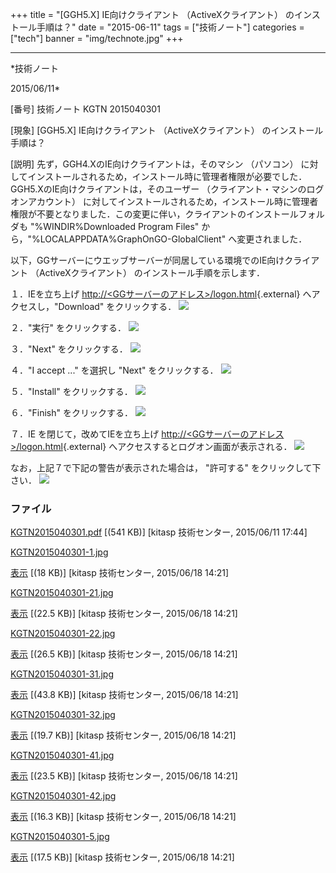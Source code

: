 ﻿+++
title = "[GGH5.X] IE向けクライアント （ActiveXクライアント） のインストール手順は？"
date = "2015-06-11"
tags = ["技術ノート"]
categories = ["tech"]
banner = "img/technote.jpg"
+++

-----------------------------------------------------------------------------------------------------------------------------

*技術ノート

2015/06/11*


[番号]
技術ノート KGTN 2015040301

[現象]
[GGH5.X] IE向けクライアント （ActiveXクライアント）
のインストール手順は？

[説明]
先ず，GGH4.XのIE向けクライアントは，そのマシン （パソコン）
に対してインストールされるため，インストール時に管理者権限が必要でした．GGH5.XのIE向けクライアントは，そのユーザー
（クライアント・マシンのログオンアカウント）
に対してインストールされるため，インストール時に管理者権限が不要となりました．この変更に伴い，クライアントのインストールフォルダも
"%WINDIR%Downloaded Program Files"
から，"%LOCALAPPDATA%GraphOnGO-GlobalClient" へ変更されました．

以下，GGサーバーにウエッブサーバーが同居している環境でのIE向けクライアント
（ActiveXクライアント） のインストール手順を示します．

１．IEを立ち上げ
[http://&lt;GGサーバーのアドレス&gt;/logon.html](http://&lt;GG%E3%82%B5%E3%83%BC%E3%83%90%E3%83%BC%E3%81%AE%E3%82%A2%E3%83%89%E3%83%AC%E3%82%B9&gt;/logon.html){.external}
へアクセスし，"Download" をクリックする．
![](http://techreport.kitasp.net/attachments/download/1989/KGTN2015040301-1.jpg)

２．"実行" をクリックする．
![](http://techreport.kitasp.net/attachments/download/1990/KGTN2015040301-21.jpg)

３．"Next" をクリックする．
![](http://techreport.kitasp.net/attachments/download/1991/KGTN2015040301-22.jpg)

４．"I accept ..." を選択し "Next" をクリックする．
![](http://techreport.kitasp.net/attachments/download/1992/KGTN2015040301-31.jpg)

５．"Install" をクリックする．
![](http://techreport.kitasp.net/attachments/download/1993/KGTN2015040301-32.jpg)

６．"Finish" をクリックする．
![](http://techreport.kitasp.net/attachments/download/1994/KGTN2015040301-41.jpg)

７．IE を閉じて，改めてIEを立ち上げ
[http://&lt;GGサーバーのアドレス&gt;/logon.html](http://&lt;GG%E3%82%B5%E3%83%BC%E3%83%90%E3%83%BC%E3%81%AE%E3%82%A2%E3%83%89%E3%83%AC%E3%82%B9&gt;/logon.html){.external}
へアクセスするとログオン画面が表示される．
![](http://techreport.kitasp.net/attachments/download/1995/KGTN2015040301-42.jpg)

なお，上記７で下記の警告が表示された場合は， "許可する"
をクリックして下さい．
![](http://techreport.kitasp.net/attachments/download/1996/KGTN2015040301-5.jpg)


### ファイル

 
 


[KGTN2015040301.pdf](http://techreport.kitasp.net/attachments/download/1883/KGTN2015040301.pdf)
 [(541 KB)] [kitasp 技術センター, 2015/06/11
17:44]

[KGTN2015040301-1.jpg](http://techreport.kitasp.net/attachments/download/1989/KGTN2015040301-1.jpg)

[表示](http://techreport.kitasp.net/attachments/1989/KGTN2015040301-1.jpg "表示")
 [(18 KB)] [kitasp 技術センター, 2015/06/18
14:21]

[KGTN2015040301-21.jpg](http://techreport.kitasp.net/attachments/download/1990/KGTN2015040301-21.jpg)

[表示](http://techreport.kitasp.net/attachments/1990/KGTN2015040301-21.jpg "表示")
 [(22.5 KB)] [kitasp 技術センター, 2015/06/18
14:21]

[KGTN2015040301-22.jpg](http://techreport.kitasp.net/attachments/download/1991/KGTN2015040301-22.jpg)

[表示](http://techreport.kitasp.net/attachments/1991/KGTN2015040301-22.jpg "表示")
 [(26.5 KB)] [kitasp 技術センター, 2015/06/18
14:21]

[KGTN2015040301-31.jpg](http://techreport.kitasp.net/attachments/download/1992/KGTN2015040301-31.jpg)

[表示](http://techreport.kitasp.net/attachments/1992/KGTN2015040301-31.jpg "表示")
 [(43.8 KB)] [kitasp 技術センター, 2015/06/18
14:21]

[KGTN2015040301-32.jpg](http://techreport.kitasp.net/attachments/download/1993/KGTN2015040301-32.jpg)

[表示](http://techreport.kitasp.net/attachments/1993/KGTN2015040301-32.jpg "表示")
 [(19.7 KB)] [kitasp 技術センター, 2015/06/18
14:21]

[KGTN2015040301-41.jpg](http://techreport.kitasp.net/attachments/download/1994/KGTN2015040301-41.jpg)

[表示](http://techreport.kitasp.net/attachments/1994/KGTN2015040301-41.jpg "表示")
 [(23.5 KB)] [kitasp 技術センター, 2015/06/18
14:21]

[KGTN2015040301-42.jpg](http://techreport.kitasp.net/attachments/download/1995/KGTN2015040301-42.jpg)

[表示](http://techreport.kitasp.net/attachments/1995/KGTN2015040301-42.jpg "表示")
 [(16.3 KB)] [kitasp 技術センター, 2015/06/18
14:21]

[KGTN2015040301-5.jpg](http://techreport.kitasp.net/attachments/download/1996/KGTN2015040301-5.jpg)

[表示](http://techreport.kitasp.net/attachments/1996/KGTN2015040301-5.jpg "表示")
 [(17.5 KB)] [kitasp 技術センター, 2015/06/18
14:21]


 


 

